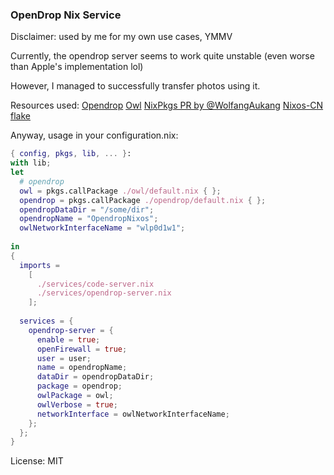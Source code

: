 ### OpenDrop Nix Service


Disclaimer: used by me for my own use cases, YMMV

Currently, the opendrop server seems to work quite unstable (even worse than Apple's implementation lol)

However, I managed to successfully transfer photos using it.

Resources used:
[Opendrop](https://github.com/seemoo-lab/opendrop)
[Owl](https://github.com/seemoo-lab/owl)
[NixPkgs PR by @WolfangAukang](https://github.com/NixOS/nixpkgs/pull/147127)
[Nixos-CN flake](https://github.com/nixos-cn/flakes/blob/main/packages/opendrop/default.nix)

Anyway, usage in your configuration.nix:
```nix
{ config, pkgs, lib, ... }:
with lib;
let
  # opendrop
  owl = pkgs.callPackage ./owl/default.nix { };
  opendrop = pkgs.callPackage ./opendrop/default.nix { };
  opendropDataDir = "/some/dir";
  opendropName = "OpendropNixos";
  owlNetworkInterfaceName = "wlp0d1w1";
  
in
{
  imports =
    [
      ./services/code-server.nix
      ./services/opendrop-server.nix
    ];
  
  services = {
    opendrop-server = {
      enable = true;
      openFirewall = true;
      user = user;
      name = opendropName;
      dataDir = opendropDataDir;
      package = opendrop;
      owlPackage = owl;
      owlVerbose = true;
      networkInterface = owlNetworkInterfaceName;
    };
  };
}
```

License: MIT